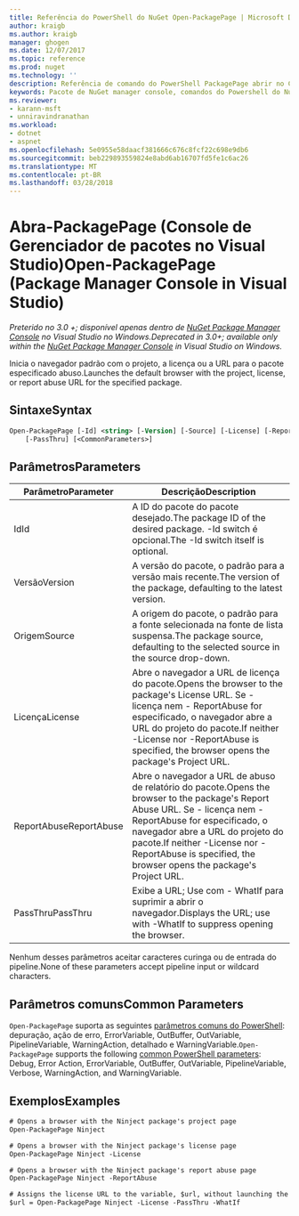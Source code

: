 ```yaml
---
title: Referência do PowerShell do NuGet Open-PackagePage | Microsoft Docs
author: kraigb
ms.author: kraigb
manager: ghogen
ms.date: 12/07/2017
ms.topic: reference
ms.prod: nuget
ms.technology: ''
description: Referência de comando do PowerShell PackagePage abrir no Console do Gerenciador de pacotes do NuGet no Visual Studio.
keywords: Pacote de NuGet manager console, comandos do Powershell do NuGet, referência do Powershell do NuGet, abrir PackagePage
ms.reviewer:
- karann-msft
- unniravindranathan
ms.workload:
- dotnet
- aspnet
ms.openlocfilehash: 5e0955e58daacf381666c676c8fcf22c698e9db6
ms.sourcegitcommit: beb229893559824e8abd6ab16707fd5fe1c6ac26
ms.translationtype: MT
ms.contentlocale: pt-BR
ms.lasthandoff: 03/28/2018
---
```

# <a name="open-packagepage-package-manager-console-in-visual-studio"></a><span data-ttu-id="78c15-104">Abra-PackagePage (Console de Gerenciador de pacotes no Visual Studio)</span><span class="sxs-lookup"><span data-stu-id="78c15-104">Open-PackagePage (Package Manager Console in Visual Studio)</span></span>

<span data-ttu-id="78c15-105">*Preterido no 3.0 +; disponível apenas dentro de [NuGet Package Manager Console](package-manager-console.md) no Visual Studio no Windows.*</span><span class="sxs-lookup"><span data-stu-id="78c15-105">*Deprecated in 3.0+; available only within the [NuGet Package Manager Console](package-manager-console.md) in Visual Studio on Windows.*</span></span>

<span data-ttu-id="78c15-106">Inicia o navegador padrão com o projeto, a licença ou a URL para o pacote especificado abuso.</span><span class="sxs-lookup"><span data-stu-id="78c15-106">Launches the default browser with the project, license, or report abuse URL for the specified package.</span></span>

## <a name="syntax"></a><span data-ttu-id="78c15-107">Sintaxe</span><span class="sxs-lookup"><span data-stu-id="78c15-107">Syntax</span></span>

```ps
Open-PackagePage [-Id] <string> [-Version] [-Source] [-License] [-ReportAbuse]
    [-PassThru] [<CommonParameters>]
```

## <a name="parameters"></a><span data-ttu-id="78c15-108">Parâmetros</span><span class="sxs-lookup"><span data-stu-id="78c15-108">Parameters</span></span>

| <span data-ttu-id="78c15-109">Parâmetro</span><span class="sxs-lookup"><span data-stu-id="78c15-109">Parameter</span></span> | <span data-ttu-id="78c15-110">Descrição</span><span class="sxs-lookup"><span data-stu-id="78c15-110">Description</span></span> |
| --- | --- |
| <span data-ttu-id="78c15-111">Id</span><span class="sxs-lookup"><span data-stu-id="78c15-111">Id</span></span> | <span data-ttu-id="78c15-112">A ID do pacote do pacote desejado.</span><span class="sxs-lookup"><span data-stu-id="78c15-112">The package ID of the desired package.</span></span> <span data-ttu-id="78c15-113">-Id switch é opcional.</span><span class="sxs-lookup"><span data-stu-id="78c15-113">The -Id switch itself is optional.</span></span> |
| <span data-ttu-id="78c15-114">Versão</span><span class="sxs-lookup"><span data-stu-id="78c15-114">Version</span></span> | <span data-ttu-id="78c15-115">A versão do pacote, o padrão para a versão mais recente.</span><span class="sxs-lookup"><span data-stu-id="78c15-115">The version of the package, defaulting to the latest version.</span></span> |
| <span data-ttu-id="78c15-116">Origem</span><span class="sxs-lookup"><span data-stu-id="78c15-116">Source</span></span> | <span data-ttu-id="78c15-117">A origem do pacote, o padrão para a fonte selecionada na fonte de lista suspensa.</span><span class="sxs-lookup"><span data-stu-id="78c15-117">The package source, defaulting to the selected source in the source drop-down.</span></span> |
| <span data-ttu-id="78c15-118">Licença</span><span class="sxs-lookup"><span data-stu-id="78c15-118">License</span></span> | <span data-ttu-id="78c15-119">Abre o navegador a URL de licença do pacote.</span><span class="sxs-lookup"><span data-stu-id="78c15-119">Opens the browser to the package's License URL.</span></span> <span data-ttu-id="78c15-120">Se - licença nem - ReportAbuse for especificado, o navegador abre a URL do projeto do pacote.</span><span class="sxs-lookup"><span data-stu-id="78c15-120">If neither -License nor -ReportAbuse is specified, the browser opens the package's Project URL.</span></span> |
| <span data-ttu-id="78c15-121">ReportAbuse</span><span class="sxs-lookup"><span data-stu-id="78c15-121">ReportAbuse</span></span> | <span data-ttu-id="78c15-122">Abre o navegador a URL de abuso de relatório do pacote.</span><span class="sxs-lookup"><span data-stu-id="78c15-122">Opens the browser to the package's Report Abuse URL.</span></span> <span data-ttu-id="78c15-123">Se - licença nem - ReportAbuse for especificado, o navegador abre a URL do projeto do pacote.</span><span class="sxs-lookup"><span data-stu-id="78c15-123">If neither -License nor -ReportAbuse is specified, the browser opens the package's Project URL.</span></span> |
| <span data-ttu-id="78c15-124">PassThru</span><span class="sxs-lookup"><span data-stu-id="78c15-124">PassThru</span></span> | <span data-ttu-id="78c15-125">Exibe a URL; Use com - WhatIf para suprimir a abrir o navegador.</span><span class="sxs-lookup"><span data-stu-id="78c15-125">Displays the URL; use with -WhatIf to suppress opening the browser.</span></span> |

<span data-ttu-id="78c15-126">Nenhum desses parâmetros aceitar caracteres curinga ou de entrada do pipeline.</span><span class="sxs-lookup"><span data-stu-id="78c15-126">None of these parameters accept pipeline input or wildcard characters.</span></span>

## <a name="common-parameters"></a><span data-ttu-id="78c15-127">Parâmetros comuns</span><span class="sxs-lookup"><span data-stu-id="78c15-127">Common Parameters</span></span>

<span data-ttu-id="78c15-128">`Open-PackagePage` suporta as seguintes [parâmetros comuns do PowerShell](http://go.microsoft.com/fwlink/?LinkID=113216): depuração, ação de erro, ErrorVariable, OutBuffer, OutVariable, PipelineVariable, WarningAction, detalhado e WarningVariable.</span><span class="sxs-lookup"><span data-stu-id="78c15-128">`Open-PackagePage` supports the following [common PowerShell parameters](http://go.microsoft.com/fwlink/?LinkID=113216): Debug, Error Action, ErrorVariable, OutBuffer, OutVariable, PipelineVariable, Verbose, WarningAction, and WarningVariable.</span></span>

## <a name="examples"></a><span data-ttu-id="78c15-129">Exemplos</span><span class="sxs-lookup"><span data-stu-id="78c15-129">Examples</span></span>

```ps
# Opens a browser with the Ninject package's project page
Open-PackagePage Ninject

# Opens a browser with the Ninject package's license page
Open-PackagePage Ninject -License

# Opens a browser with the Ninject package's report abuse page  
Open-PackagePage Ninject -ReportAbuse

# Assigns the license URL to the variable, $url, without launching the browser
$url = Open-PackagePage Ninject -License -PassThru -WhatIf
```